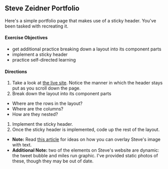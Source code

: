 ## Steve Zeidner Portfolio

Here's a simple portfolio page that makes use of a sticky header. You've been tasked with recreating it.

#### Exercise Objectives

- get additional practice breaking down a layout into its component parts
- implement a sticky header
- practice self-directed learning

#### Directions

1. Take a look at [the live site](http://stevezeidner.com/). Notice the manner in which the header stays put as you scroll down the page.
1. Break down the layout into its component parts
  - Where are the rows in the layout?
  - Where are the columns?
  - How are they nested?
1. Implement the sticky header.
1. Once the sticky header is implemented, code up the rest of the layout. 
  - __Note:__ Read [this article](http://css-tricks.com/absolute-positioning-inside-relative-positioning/) for ideas on how you can overlay Steve's image with text.
  - __Additional Note:__ two of the elements on Steve's website are dynamic: the tweet bubble and miles run graphic. I've provided static photos of these, though they may be out of date.

